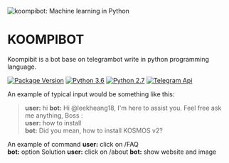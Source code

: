 ![koompibot: Machine learning in Python](https://www.smartspate.com/wp-content/uploads/2018/03/Telegram-Bot-From-Scratch-720x400.png)
# KOOMPIBOT
Koompibit is a bot base on telegrambot write in python programming language. 



[![Package Version](https://img.shields.io/badge/telegram--bot-11.1.0-blue.svg)](https://pypi.org/project/python-telegram-bot/)
[![Python 3.6](https://img.shields.io/badge/python-3.6-blue.svg)](https://www.python.org/downloads/release/python-360/)
[![Python 2.7](https://img.shields.io/badge/python-2.7-blue.svg)](https://www.python.org/downloads/release/python-270/)
[![Telegram Api](https://img.shields.io/badge/Telegram%20APIs-passing-blue.svg)](https://core.telegram.org/api/)

An example of typical input would be something like this:

> **user:** hi
> **bot:**  Hi @leekheang18, I'm here to assist you. Feel free ask me anything, Boss :  
> **user:** how to install  
> **bot:** Did you mean, how to install KOSMOS v2?

An example of command 
**user:** click on /FAQ  
**bot:** option Solution 
**user:** click on /about
**bot:** show website and image 

